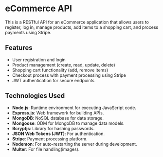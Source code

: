# eCommerce API
This is a RESTful API for an eCommerce application that allows users to register, log in, manage products, add items to a shopping cart, and process payments using Stripe.

## Features

- User registration and login
- Product management (create, read, update, delete)
- Shopping cart functionality (add, remove items)
- Checkout process with payment processing using Stripe
- JWT authentication for secure endpoints


## Technologies Used

- **Node.js**: Runtime environment for executing JavaScript code.
- **Express.js**: Web framework for building APIs.
- **MongoDB**: NoSQL database for data storage.
- **Mongoose**: ODM for MongoDB to manage data models.
- **Bcryptjs**: Library for hashing passwords.
- **JSON Web Tokens (JWT)**: For authentication.
- **Stripe**: Payment processing platform.
- **Nodemon**: For auto-restarting the server during development.
- **Multer**: For file handling(images).
